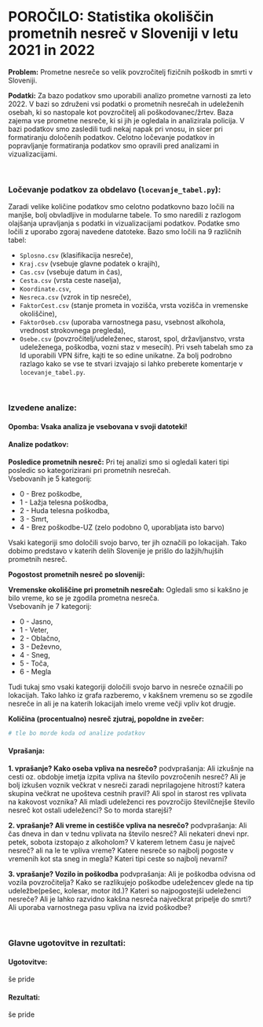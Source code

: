 # POROČILO: Statistika okoliščin prometnih nesreč v Sloveniji v letu 2021 in 2022

**Problem:** Prometne nesreče so velik povzročitelj fizičnih poškodb in smrti v Sloveniji.

**Podatki:** Za bazo podatkov smo uporabili analizo prometne varnosti za leto 2022. V bazi so združeni vsi podatki o prometnih nesrečah in udeleženih osebah, ki so nastopale kot povzročitelj ali poškodovanec/žrtev. Baza zajema vse prometne nesreče, ki si jih je ogledala in analizirala policija. V bazi podatkov smo zasledili tudi nekaj napak pri vnosu, in sicer pri formatiranju določenih podatkov. Celotno ločevanje podatkov in popravljanje formatiranja podatkov smo opravili pred analizami in vizualizacijami.

<br/>

### Ločevanje podatkov za obdelavo (`locevanje_tabel.py`):
Zaradi velike količine podatkov smo celotno podatkovno bazo ločili na manjše, bolj obvladljive in modularne tabele. To smo naredili z razlogom olajšanja upravljanja s podatki in vizualizacijami podatkov. Podatke smo ločili z uporabo zgoraj navedene datoteke. Bazo smo ločili na 9 različnih tabel: 
- `Splosno.csv` (klasifikacija nesreče),  
- `Kraj.csv` (vsebuje glavne podatek o krajih), 
- `Cas.csv` (vsebuje datum in čas), 
- `Cesta.csv` (vrsta ceste naselja), 
- `Koordinate.csv`, 
- `Nesreca.csv` (vzrok in tip nesreče), 
- `FaktorCest.csv` (stanje prometa in vozišča, vrsta vozišča in vremenske okoliščine), 
- `FaktorOseb.csv` (uporaba varnostnega pasu, vsebnost alkohola, vrednost strokovnega pregleda),
- `Osebe.csv` (povzročitelj/udeleženec, starost, spol, državljanstvo, vrsta udeleženega, poškodba, vozni staz v mesecih). 
Pri vseh tabelah smo za Id uporabili VPN šifre, kajti te so edine unikatne.
Za bolj podrobno razlago kako se vse te stvari izvajajo si lahko preberete komentarje v `locevanje_tabel.py`.

<br/>

### Izvedene analize:

#### Opomba: Vsaka analiza je vsebovana v svoji datoteki!

#### Analize podatkov:

<!-- pogledu kaj so tipi posledic pri pn, določu barve, pobarvu lokacije tiste barve kukr je tip posledic -->
**Posledice prometnih nesreč:** Pri tej analizi smo si ogledali kateri tipi posledic so kategorizirani pri prometnih nesrečah.  
Vsebovanih je 5 kategorij: 
- 0 - Brez poškodbe, 
- 1 - Lažja telesna poškodba, 
- 2 - Huda telesna poškodba, 
- 3 - Smrt, 
- 4 - Brez poškodbe-UZ (zelo podobno 0, uporabljata isto barvo)  

Vsaki kategoriji smo določili svojo barvo, ter jih označili po lokacijah. Tako dobimo predstavo v katerih delih Slovenije je prišlo do lažjih/hujših prometnih nesreč.

<!-- uzeu use prometne in jih fuknu u eno mapo -->
**Pogostost prometnih nesreč po sloveniji:** 


**Vremenske okoliščine pri prometnih nesrečah:** Ogledali smo si kakšno je bilo vreme, ko se je zgodila prometna nesreča.  
Vsebovanih je 7 kategorij: 
- 0 - Jasno, 
- 1 - Veter, 
- 2 - Oblačno, 
- 3 - Deževno, 
- 4 - Sneg, 
- 5 - Toča, 
- 6 - Megla  

Tudi tukaj smo vsaki kategoriji določili svojo barvo in nesreče označili po lokacijah. Tako lahko iz grafa razberemo, v kakšnem vremenu so se zgodile nesreče in ali je na katerih lokacijah imelo vreme večji vpliv kot drugje.

<!--  -->
**Količina (procentualno) nesreč zjutraj, popoldne in zvečer:** 

```python
# tle bo morde koda od analize podatkov
```


#### Vprašanja:

**1. vprašanje? Kako oseba vpliva na nesrečo?**
podvprašanja:
Ali izkušnje na cesti oz. obdobje imetja izpita vpliva na število povzročenih nesreč?
Ali je bolj izkušen voznik večkrat v nesreči zaradi neprilagojene hitrosti? katera skupina večkrat ne upošteva cestnih pravil?
Ali spol in starost res vplivata na kakovost voznika?
Ali mladi udeleženci res povzročijo številčnejše število nesreč kot ostali udeleženci? So to morda starejši?


**2. vprašanje? Ali vreme in cestišče vpliva na nesrečo?**
podvprašanja:
Ali čas dneva in dan v tednu vplivata na število nesreč? Ali nekateri dnevi npr. petek, sobota izstopajo z alkoholom?
V katerem letnem času je največ nesreč? ali na le te vpliva vreme?
Katere nesreče so najbolj pogoste v vremenih kot sta sneg in megla?
Kateri tipi ceste so najbolj nevarni?


**3. vprašanje? Vozilo in poškodba**
podvprašanja:
Ali je poškodba odvisna od vozila povzročitelja?
Kako se razlikujejo poškodbe udeležencev glede na tip udeležbe(pešec, kolesar, motor itd.)?
Kateri so najpogostejši udeleženci nesreče?
Ali je lahko razvidno kakšna nesreča največkrat pripelje do smrti?
Ali uporaba varnostnega pasu vpliva na izvid poškodbe?

<br/>

### Glavne ugotovitve in rezultati:

#### Ugotovitve:
še pride

#### Rezultati:
še pride
